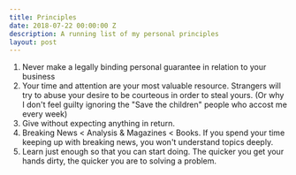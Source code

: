 ```yaml
---
title: Principles
date: 2018-07-22 00:00:00 Z
description: A running list of my personal principles
layout: post
---
```


1. Never make a legally binding personal guarantee in relation to your business
2. Your time and attention are your most valuable resource. Strangers will try to abuse your desire to be courteous in order to steal yours. (Or why I don't feel guilty ignoring the "Save the children" people who accost me every week)
3. Give without expecting anything in return.
4. Breaking News < Analysis & Magazines < Books. If you spend your time keeping up with breaking news, you won't understand topics deeply.
5. Learn just enough so that you can start doing. The quicker you get your hands dirty, the quicker you are to solving a problem. 
